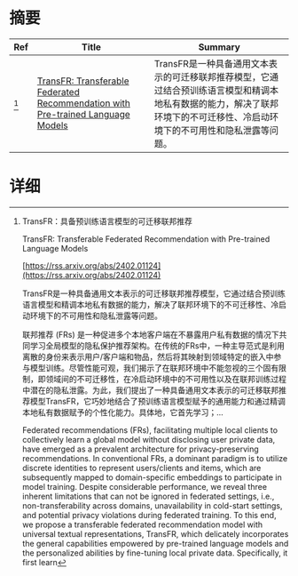 # 摘要

| Ref | Title | Summary |
| --- | --- | --- |
| [^1] | [TransFR: Transferable Federated Recommendation with Pre-trained Language Models](https://rss.arxiv.org/abs/2402.01124) | TransFR是一种具备通用文本表示的可迁移联邦推荐模型，它通过结合预训练语言模型和精调本地私有数据的能力，解决了联邦环境下的不可迁移性、冷启动环境下的不可用性和隐私泄露等问题。 |

# 详细

[^1]: TransFR：具备预训练语言模型的可迁移联邦推荐

    TransFR: Transferable Federated Recommendation with Pre-trained Language Models

    [https://rss.arxiv.org/abs/2402.01124](https://rss.arxiv.org/abs/2402.01124)

    TransFR是一种具备通用文本表示的可迁移联邦推荐模型，它通过结合预训练语言模型和精调本地私有数据的能力，解决了联邦环境下的不可迁移性、冷启动环境下的不可用性和隐私泄露等问题。

    

    联邦推荐 (FRs) 是一种促进多个本地客户端在不暴露用户私有数据的情况下共同学习全局模型的隐私保护推荐架构。在传统的FRs中，一种主导范式是利用离散的身份来表示用户/客户端和物品，然后将其映射到领域特定的嵌入中参与模型训练。尽管性能可观，我们揭示了在联邦环境中不能忽视的三个固有限制，即领域间的不可迁移性，在冷启动环境中的不可用性以及在联邦训练过程中潜在的隐私泄露。为此，我们提出了一种具备通用文本表示的可迁移联邦推荐模型TransFR，它巧妙地结合了预训练语言模型赋予的通用能力和通过精调本地私有数据赋予的个性化能力。具体地，它首先学习；...

    Federated recommendations (FRs), facilitating multiple local clients to collectively learn a global model without disclosing user private data, have emerged as a prevalent architecture for privacy-preserving recommendations. In conventional FRs, a dominant paradigm is to utilize discrete identities to represent users/clients and items, which are subsequently mapped to domain-specific embeddings to participate in model training. Despite considerable performance, we reveal three inherent limitations that can not be ignored in federated settings, i.e., non-transferability across domains, unavailability in cold-start settings, and potential privacy violations during federated training. To this end, we propose a transferable federated recommendation model with universal textual representations, TransFR, which delicately incorporates the general capabilities empowered by pre-trained language models and the personalized abilities by fine-tuning local private data. Specifically, it first learn
    

